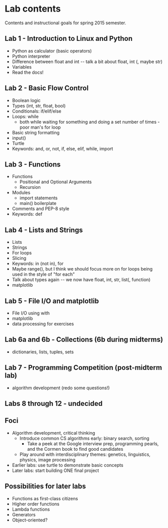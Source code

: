 # Lab contents

Contents and instructional goals for spring 2015 semester.

## Lab 1 - Introduction to Linux and Python
- Python as calculator (basic operators)
- Python interpreter
- Difference between float and int -- talk a bit about float, int (, maybe str)
- Variables
- Read the docs!

## Lab 2 - Basic Flow Control
- Boolean logic
- Types (int, str, float, bool)
- Conditionals: if/elif/else
- Loops: while
  - both while waiting for something and doing a set number of times - poor man's for loop
- Basic string formatting
- input()
- Turtle
- Keywords: and, or, not, if, else, elif, while, import

## Lab 3 - Functions
- Functions
  - Positional and Optional Arguments
  - Recursion
- Modules
  - import statements
  - main() boilerplate
- Comments and PEP-8 style
- Keywords: def

## Lab 4 - Lists and Strings
- Lists
- Strings
- For loops
- Slicing
- Keywords: in (not in), for
- Maybe range(), but I think we should focus more on for loops being used in the
  style of "for each"
- Talk about types again -- we now have float, int, str, list(, function)
- matplotlib

## Lab 5 - File I/O and matplotlib
- File I/O using with
- matplotlib
- data processing for exercises

## Lab 6a and 6b - Collections (6b during midterms)
- dictionaries, lists, tuples, sets

## Lab 7 - Programming Competition (post-midterm lab)
- algorithm development (redo some questions!)

## Labs 8 through 12 - undecided

## Foci
- Algorithm development, critical thinking
  - Introduce common CS algorithms early: binary search, sorting
    - Take a peek at the Google interview prep, programming pearls, and the Cormen book to find good candidates
  - Play around with interdisciplinary themes: genetics, linguistics, physics, image processing
- Earlier labs: use turtle to demonstrate basic concepts
- Later labs: start building ONE final project

## Possibilities for later labs
- Functions as first-class citizens
- Higher order functions
- Lambda functions
- Generators
- Object-oriented?

